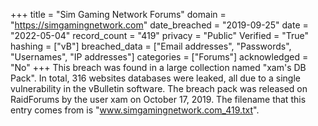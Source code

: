+++
title = "Sim Gaming Network Forums"
domain = "https://simgamingnetwork.com"
date_breached = "2019-09-25"
date = "2022-05-04"
record_count = "419"
privacy = "Public"
Verified = "True"
hashing = ["vB"]
breached_data = ["Email addresses", "Passwords", "Usernames", "IP addresses"]
categories = ["Forums"]
acknowledged = "No"
+++
This breach was found in a large collection named "xam's DB Pack". In total, 316 websites databases were leaked, all due to a single vulnerability in the vBulletin software. The breach pack was released on RaidForums by the user xam on October 17, 2019. The filename that this entry comes from is "www.simgamingnetwork.com_419.txt".
